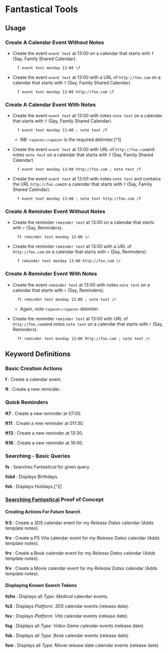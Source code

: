 # Fantastical Tools

## Usage

### Create A Calendar Event Without Notes

* Create the event `event text` at 13:00 on a calendar that starts with `f` (Say, Family Shared Calendar).

        f event text monday 13:00 \f
* Create the event `event text` at 13:00 with a URL of `http://foo.com` on a calendar that starts with `f` (Say, Family Shared Calendar).
        
        f event text monday 13:00 http://foo.com \f


### Create A Calendar Event With Notes

* Create the event `event text` at 13:00 with notes `note text` on a calendar that starts with `f` (Say, Family Shared Calendar).

        f event text monday 13:00 ; note text /f
    * NB: `<space>;<space>` is the required delimiter.[^1]
* Create the event `event text` at 13:00 with URL of `http://foo.com`and notes `note text` on a calendar that starts with `f` (Say, Family Shared Calendar).

        f event text monday 13:00 http://foo.com ; note text /f
        
* Create the event `event text` at 13:00 with  notes `note text` and contains the URL `http://foo.com`on a calendar that starts with `f` (Say, Family Shared Calendar).

        f event text monday 13:00 ; note text http://foo.com /f

### Create A Reminder Event Without Notes

* Create the reminder `reminder text` at 13:00 on a calendar that starts with `r` (Say, Reminders).

        ft reminder text monday 13:00 \r        
* Create the reminder `reminder text` at 13:00 with a URL of `http://foo.com` on a calendar that starts with `r` (Say, Reminders).
        
        f reminder text monday 13:00 http://foo.com \r

### Create A Reminder Event With Notes

* Create the event `reminder text` at 13:00 with notes `note text` on a calendar that starts with `r` (Say, Reminders).
        
        ft reminder text monday 13:00 ; note text /r
    * Again, note `<space>;<space>` delimiter.

* Create the reminder `reminder text` at 13:00 with URL of `http://foo.com`and notes `note text` on a calendar that starts with `r` (Say, Reminders).

        ft reminder text monday 13:00 http://foo.com ; note text /r


## Keyword Definitions

### Basic Creation Actions

**f** :
    Create a calendar event.
    
**ft** :
    Create a new reminder.
    
### Quick Reminders

**ft7** :
    Create a new reminder at 07:00.
    

**ft11** :
    Create a new reminder at 011:30.
    

**ft13** :
    Create a new reminder at 13:30.
    

**ft16** :
    Create a new reminder at 16:00.
    
### Searching - Basic Queries 

**fs** :
    Searches Fantastical for given query.
    
**fsbd** :
    Displays Birthdays. 
    
**fsh** :
    Displays Holidays.[^2]  
    
### [Searching Fantastical](http://shmow.us/y494+) Proof of Concept

#### Creating Actions For Future Search

**fr3** :
    Create a 3DS calendar event for my *Release Dates* calendar (Adds template notes).
    
**frv** :
    Create a PS Vita calendar event for my *Release Dates* calendar (Adds template notes).
    
**frv** :
    Create a Book calendar event for my *Release Dates* calendar (Adds template notes).
    
**frv** :
    Create a Movie calendar event for my *Release Dates* calendar (Adds template notes).

#### Displaying Known Search Tokens

**fsfm** :
    Displays all *Type: Medical* calendar events.
    
**fs3** :
    Displays *Platform: 3DS* calendar events (release date).
    
**fsv** :
    Displays *Platform: Vita* calendar events (release date).
    
**fsg** :
    Displays all *Type: Video Game* calendar events (release date).


**fsb** :
    Displays all *Type: Book* calendar events (release date).

**fsm** :
    Displays all *Type: Movie* release date calendar events (release date).
